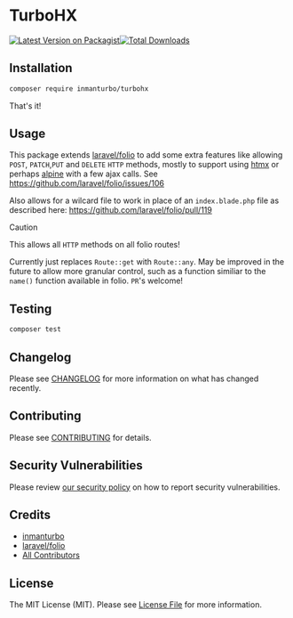 # TurboHX

[![Latest Version on Packagist](https://img.shields.io/packagist/v/inmanturbo/turbohx.svg?style=flat-square)](https://packagist.org/packages/inmanturbo/turbohx)[![Total Downloads](https://img.shields.io/packagist/dt/inmanturbo/turbohx.svg?style=flat-square)](https://packagist.org/packages/inmanturbo/turbohx)

## Installation

```bash
composer require inmanturbo/turbohx
```

That's it!

## Usage

This package extends [laravel/folio](https://github.com/laravel/folio) to add some extra features like allowing `POST`, `PATCH`,`PUT` and `DELETE` `HTTP` methods, mostly to support using [htmx](https://github.com/bigskysoftware/htmx) or perhaps [alpine](https://github.com/alpinejs/alpine) with a few ajax calls. See <https://github.com/laravel/folio/issues/106>

Also allows for a wilcard file to work in place of an `index.blade.php` file as described here: <https://github.com/laravel/folio/pull/119>

> [!CAUTION]
> This allows all `HTTP` methods on all folio routes!

Currently just replaces `Route::get` with `Route::any`. May be improved in the future to allow more granular control, such as a function similiar to the `name()` function available in folio. `PR`'s welcome!

## Testing

```bash
composer test
```

## Changelog

Please see [CHANGELOG](CHANGELOG.md) for more information on what has changed recently.

## Contributing

Please see [CONTRIBUTING](CONTRIBUTING.md) for details.

## Security Vulnerabilities

Please review [our security policy](../../security/policy) on how to report security vulnerabilities.

## Credits

- [inmanturbo](https://github.com/inmanturbo)
- [laravel/folio](https://github.com/inmanturbo)
- [All Contributors](../../contributors)

## License

The MIT License (MIT). Please see [License File](LICENSE.md) for more information.
